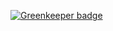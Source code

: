 
[![Greenkeeper badge](https://badges.greenkeeper.io/pierreericgarcia/shrt-lnk.svg)](https://greenkeeper.io/)
